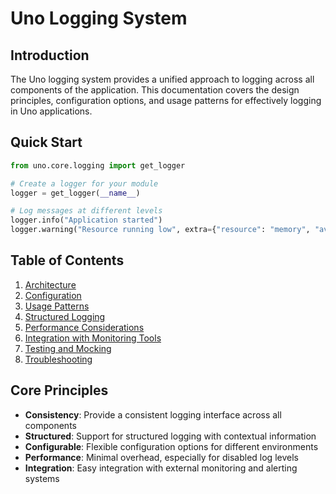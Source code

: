 # Uno Logging System

## Introduction
The Uno logging system provides a unified approach to logging across all components of the application. This documentation covers the design principles, configuration options, and usage patterns for effectively logging in Uno applications.

## Quick Start

```python
from uno.core.logging import get_logger

# Create a logger for your module
logger = get_logger(__name__)

# Log messages at different levels
logger.info("Application started")
logger.warning("Resource running low", extra={"resource": "memory", "available": "10%"})
```

## Table of Contents
1. [Architecture](architecture.md)
2. [Configuration](configuration.md)
3. [Usage Patterns](usage_patterns.md)
4. [Structured Logging](structured_logging.md)
5. [Performance Considerations](performance.md)
6. [Integration with Monitoring Tools](monitoring_integration.md)
7. [Testing and Mocking](testing.md)
8. [Troubleshooting](troubleshooting.md)

## Core Principles
- **Consistency**: Provide a consistent logging interface across all components
- **Structured**: Support for structured logging with contextual information
- **Configurable**: Flexible configuration options for different environments
- **Performance**: Minimal overhead, especially for disabled log levels
- **Integration**: Easy integration with external monitoring and alerting systems